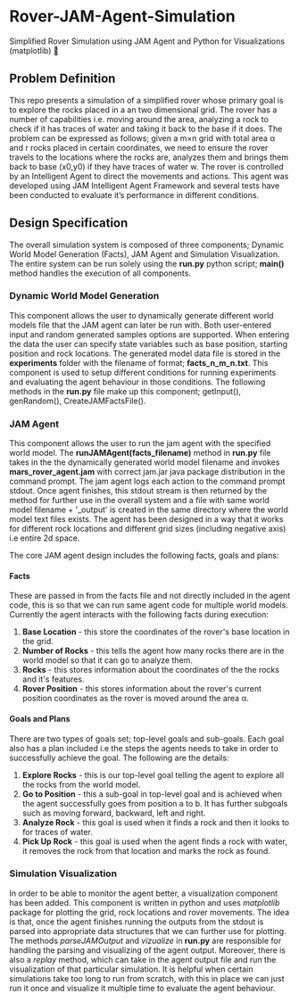 # Rover-JAM-Agent-Simulation
Simplified Rover Simulation using JAM Agent and Python for Visualizations (matplotlib) :robot:

## Problem Definition

This repo presents a simulation of a simplified rover whose primary goal is to explore the rocks placed in a an two
dimensional grid. The rover has a number of capabilities i.e. moving around the area, analyzing a rock to check if
it has traces of water and taking it back to the base if it does. The problem can be expressed as follows; given a
m×n grid with total area α and r rocks placed in certain coordinates, we need to ensure the rover travels to the
locations where the rocks are, analyzes them and brings them back to base (x0,y0) if they have traces of water w.
The rover is controlled by an Intelligent Agent to direct the movements and actions. This agent was developed using
JAM Intelligent Agent Framework and several tests have been conducted to evaluate it’s performance in different
conditions. 

## Design Specification

The overall simulation system is composed of three components; Dynamic World Model Generation (Facts), JAM Agent and Simulation Visualization. The entire system can be run solely using the **run.py** python script; **main()** method handles the execution of all components.
        
### Dynamic World Model Generation
        
This component allows the user to dynamically generate different world models file that the JAM agent can later be run with. Both user-entered input and random generated samples options are supported. When entering the data the user can specify state variables such as base position, starting position and rock locations. The generated model data file is stored in the **experiments** folder with the filename of format; **facts_n_m_n.txt**. This component is used to setup different conditions for running experiments and evaluating the agent behaviour in those conditions. The following methods in the **run.py** file make up this component; getInput(), genRandom(), CreateJAMFactsFile().
        
### JAM Agent
        
This component allows the user to run the jam agent with the specified world model. The **runJAMAgent(facts_filename)** method in **run.py** file takes in the the dynamically generated world model filename and invokes **mars_rover_agent.jam** with correct jam.jar java package distribution in the command prompt. The jam agent logs each action to the command prompt stdout. Once agent finishes, this stdout stream is then returned by the method for further use in the overall system and a file with same world model filename + '\_output' is created in the same directory where the world model text files exists. The agent has been designed in a way that it works for different rock locations and different grid sizes (including negative axis) i.e entire 2d space.

The core JAM agent design includes the following facts, goals and plans:
        
#### Facts
These are passed in from the facts file and not directly included in the agent code, this is so that we can run same agent code for multiple world models. Currently the agent interacts with the following facts during execution:
        
1. **Base Location** - this store the coordinates of the rover's base location in the grid.
1. **Number of Rocks** - this tells the agent how many rocks there are in the world model so that it can go to analyze them.
1. **Rocks** - this stores information about the coordinates of the the rocks and it's features.
1. **Rover Position** - this stores information about the rover's current position coordinates as the rover is moved around the area α.
        
#### Goals and Plans

There are two types of goals set; top-level goals and sub-goals. Each goal also has a plan included i.e the steps the agents needs to take in order to successfully achieve the goal. The following are the details:

1. **Explore Rocks** - this is our top-level goal telling the agent to explore all the rocks from the world model. 
1. **Go to Position** - this a sub-goal in top-level goal and is achieved when the agent successfully goes from position a to b. It has further subgoals such as moving forward, backward, left and right.
1. **Analyze Rock** - this goal is used when it finds a rock and then it looks to for traces of water.
1. **Pick Up Rock** - this goal is used when the agent finds a rock with water, it removes the rock from that location and marks the rock as found. 

        
### Simulation Visualization
        
In order to be able to monitor the agent better, a visualization component has been added. This component is written in python and uses _matplotlib_ package for plotting the grid, rock locations and rover movements. The idea is that, once the agent  finishes running the outputs from the stdout is parsed into appropriate data structures that we can further use for plotting. The methods _parseJAMOutput_ and _vizualize_ in **run.py** are responsible for handling the parsing and visualizing of the agent output. Moreover, there is also a _replay_ method, which can take in the agent output file and run the visualization of that particular simulation. It is helpful when certain simulations take too long to run from scratch, with this in place we can just run it once and visualize it multiple time to evaluate the agent behaviour.

